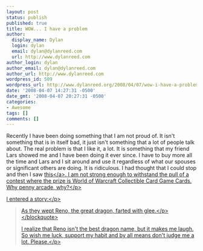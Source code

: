 ```yaml
---
layout: post
status: publish
published: true
title: WOW... I have a problem
author:
  display_name: Dylan
  login: dylan
  email: dylan@dylanreed.com
  url: http://www.dylanreed.com
author_login: dylan
author_email: dylan@dylanreed.com
author_url: http://www.dylanreed.com
wordpress_id: 509
wordpress_url: http://www.dylanreed.org/2008/04/07/wow-i-have-a-problem/
date: '2008-04-07 14:27:31 -0500'
date_gmt: '2008-04-07 20:27:31 -0500'
categories:
- Awesome
tags: []
comments: []
---
```

<p>Recently I have been doing something that I am not proud of. It isn't something that is in itself bad, it just isn't something that a lot of people talk about. The real problem is that I like it, a lot. It is something that my friend Lars showed me and I have been doing it ever since. I have to buy more all the time and Lars and I sit around and use it regardless of what our spouses or significant others are doing. It is ridiculous. I had thought that I could stop and then I saw <a href="http:&#47;&#47;www.penny-arcade.com&#47;2008&#47;4&#47;4&#47;" target="_blank">this<&#47;a>. I am not strong enough to withstand the pull of a contest where the prize is World of Warcraft Collectible Card Game Cards. Why penny arcade, why?<&#47;p>
<p>I entered a story:<&#47;p><br />
<blockquote>
<p>As they wept Reno, the great dragon, farted with glee.<&#47;p><&#47;blockquote>
<p>I realize that Reno isn't the best dragon name, but it makes me laugh. So wish me luck, support my habit and by all means don't judge me a lot. Please.<&#47;p></p>
